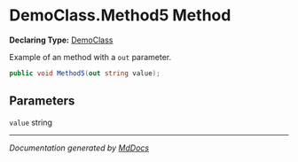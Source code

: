 ﻿<!--  
 =================================================================   
   Auto-Generated:   
   The contents of this file were generated by a tool.  
   Changes to this file may be list if the file is regenerated  
 =================================================================   
-->

# DemoClass.Method5 Method

**Declaring Type:** [DemoClass](../index.md)

Example of an method with a `out` parameter.

```csharp
public void Method5(out string value);
```

## Parameters

`value`  string

___

*Documentation generated by [MdDocs](https://github.com/ap0llo/mddocs)*
